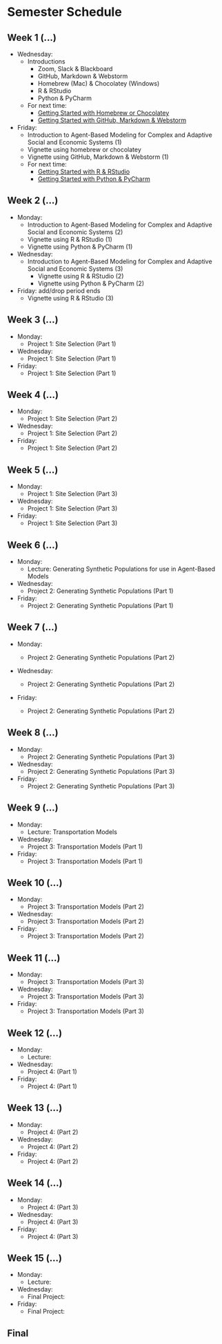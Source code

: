# Semester Schedule

## Week 1 (...)
- Wednesday:
	- Introductions 
	  	- Zoom, Slack & Blackboard
	  	- GitHub, Markdown & Webstorm
	  	- Homebrew (Mac) & Chocolatey (Windows)
	  	- R & RStudio
	  	- Python & PyCharm 
	- For next time:
	  	- [Getting Started with Homebrew or Chocolatey](https://tyler-frazier.github.io/dsbook/manager.html)
		- [Getting Started with GitHub, Markdown & Webstorm](https://tyler-frazier.github.io/dsbook/gitstart.html)
- Friday:
	- Introduction to Agent-Based Modeling for Complex and Adaptive Social and Economic Systems (1)
	- Vignette using homebrew or chocolatey
  	- Vignette using GitHub, Markdown & Webstorm (1)
	- For next time:
		- [Getting Started with R & RStudio](https://tyler-frazier.github.io/dsbook/rstart.html)
		- [Getting Started with Python & PyCharm](https://tyler-frazier.github.io/dsbook/pystart.html)

## Week 2 (...)
- Monday:
	- Introduction to Agent-Based Modeling for Complex and Adaptive Social and Economic Systems (2)
	- Vignette using R & RStudio (1)
	- Vignette using Python & PyCharm (1)
- Wednesday:
  - Introduction to Agent-Based Modeling for Complex and Adaptive Social and Economic Systems (3)
  	- Vignette using R & RStudio (2)
	- Vignette using Python & PyCharm (2)
- Friday: add/drop period ends
  	- Vignette using R & RStudio (3)

## Week 3 (...)
- Monday:
	- Project 1: Site Selection (Part 1)
- Wednesday:
	- Project 1: Site Selection (Part 1)
- Friday:
	- Project 1: Site Selection (Part 1)

## Week 4 (...) 
- Monday:
	- Project 1: Site Selection (Part 2)
- Wednesday:
	- Project 1: Site Selection (Part 2)
- Friday:
	- Project 1: Site Selection (Part 2)


## Week 5 (...)
- Monday:
	- Project 1: Site Selection (Part 3)
- Wednesday:
	- Project 1: Site Selection (Part 3)
- Friday:
	- Project 1: Site Selection (Part 3)

## Week 6 (...)
- Monday:
	- Lecture: Generating Synthetic Populations for use in Agent-Based Models
- Wednesday:
	- Project 2: Generating Synthetic Populations (Part 1)
- Friday:
	- Project 2: Generating Synthetic Populations (Part 1)

## Week 7 (...)
- Monday:
	- Project 2: Generating Synthetic Populations (Part 2)

- Wednesday:
	- Project 2: Generating Synthetic Populations (Part 2)

- Friday:
	- Project 2: Generating Synthetic Populations (Part 2)


## Week 8 (...)
- Monday:
	- Project 2: Generating Synthetic Populations (Part 3)
- Wednesday:
	- Project 2: Generating Synthetic Populations (Part 3)
- Friday:
	- Project 2: Generating Synthetic Populations (Part 3)

## Week 9 (...)
- Monday:
	- Lecture: Transportation Models
- Wednesday:
	- Project 3: Transportation Models (Part 1)
- Friday:
	- Project 3: Transportation Models (Part 1)
	
## Week 10 (...)
- Monday:
	- Project 3: Transportation Models (Part 2)
- Wednesday:
	- Project 3: Transportation Models (Part 2)
- Friday:
	- Project 3: Transportation Models (Part 2)

## Week 11 (...)
- Monday:
	- Project 3: Transportation Models (Part 3)
- Wednesday:
	- Project 3: Transportation Models (Part 3)
- Friday:
	- Project 3: Transportation Models (Part 3)

## Week 12 (...)
- Monday:
	- Lecture:
- Wednesday:
	- Project 4: (Part 1)
- Friday:
	- Project 4: (Part 1)

## Week 13 (...)
- Monday: 
	- Project 4: (Part 2)
- Wednesday:
	- Project 4: (Part 2)
- Friday: 
	- Project 4: (Part 2)
	
## Week 14 (...)
- Monday:
	- Project 4: (Part 3)
- Wednesday:
	- Project 4: (Part 3)
- Friday:
	- Project 4: (Part 3)
	
## Week 15 (...)
- Monday:
	- Lecture:
- Wednesday:
	- Final Project:
- Friday:
	- Final Project:
	
## Final
